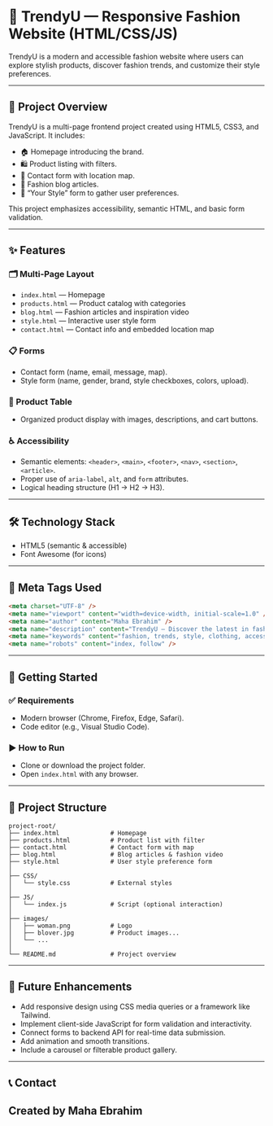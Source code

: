 # 👗 TrendyU — Responsive Fashion Website (HTML/CSS/JS)

TrendyU is a modern and accessible fashion website where users can explore stylish products, discover fashion trends, and customize their style preferences.

---

## 📌 Project Overview

TrendyU is a multi-page frontend project created using HTML5, CSS3, and JavaScript. It includes:

- 🏠 Homepage introducing the brand.
- 🛍️ Product listing with filters.
- 📝 Contact form with location map.
- 📰 Fashion blog articles.
- 🎨 “Your Style” form to gather user preferences.

This project emphasizes accessibility, semantic HTML, and basic form validation.

---

## ✨ Features

### 🗂️ Multi-Page Layout

- `index.html` — Homepage
- `products.html` — Product catalog with categories
- `blog.html` — Fashion articles and inspiration video
- `style.html` — Interactive user style form
- `contact.html` — Contact info and embedded location map

### 📋 Forms

- Contact form (name, email, message, map).
- Style form (name, gender, brand, style checkboxes, colors, upload).

### 🛒 Product Table

- Organized product display with images, descriptions, and cart buttons.

### ♿ Accessibility

- Semantic elements: `<header>`, `<main>`, `<footer>`, `<nav>`, `<section>`, `<article>`.
- Proper use of `aria-label`, `alt`, and `form` attributes.
- Logical heading structure (H1 → H2 → H3).

---

## 🛠️ Technology Stack

- HTML5 (semantic & accessible)
- Font Awesome (for icons)

---

## 🧠 Meta Tags Used

```html
<meta charset="UTF-8" />
<meta name="viewport" content="width=device-width, initial-scale=1.0" />
<meta name="author" content="Maha Ebrahim" />
<meta name="description" content="TrendyU – Discover the latest in fashion." />
<meta name="keywords" content="fashion, trends, style, clothing, accessories" />
<meta name="robots" content="index, follow" />
```

---

## 🚀 Getting Started

### ✅ Requirements

- Modern browser (Chrome, Firefox, Edge, Safari).
- Code editor (e.g., Visual Studio Code).

### ▶️ How to Run

- Clone or download the project folder.
- Open `index.html` with any browser.

---

## 📁 Project Structure

```
project-root/
├── index.html              # Homepage
├── products.html           # Product list with filter
├── contact.html            # Contact form with map
├── blog.html               # Blog articles & fashion video
├── style.html              # User style preference form
│
├── CSS/
│   └── style.css           # External styles
│
├── JS/
│   └── index.js            # Script (optional interaction)
│
├── images/
│   ├── woman.png           # Logo
│   ├── blover.jpg          # Product images...
│   └── ...
│
└── README.md               # Project overview
```

---

## 🚧 Future Enhancements

- Add responsive design using CSS media queries or a framework like Tailwind.
- Implement client-side JavaScript for form validation and interactivity.
- Connect forms to backend API for real-time data submission.
- Add animation and smooth transitions.
- Include a carousel or filterable product gallery.

---

## 📞 Contact

## Created by **Maha Ebrahim**
